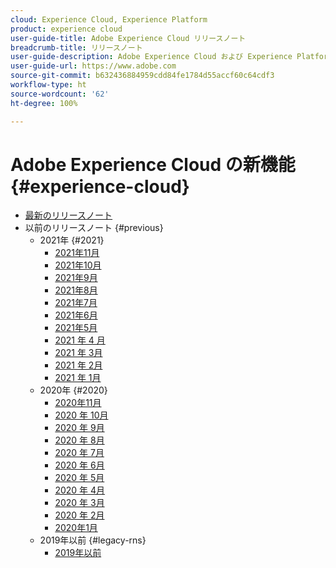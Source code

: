 ```yaml
---
cloud: Experience Cloud, Experience Platform
product: experience cloud
user-guide-title: Adobe Experience Cloud リリースノート
breadcrumb-title: リリースノート
user-guide-description: Adobe Experience Cloud および Experience Platform の新機能、修正点、重要な注意事項について説明します。
user-guide-url: https://www.adobe.com
source-git-commit: b632436884959cdd84fe1784d55accf60c64cdf3
workflow-type: ht
source-wordcount: '62'
ht-degree: 100%

---
```



# Adobe Experience Cloud の新機能 {#experience-cloud}

+ [最新のリリースノート](current.md)
+ 以前のリリースノート {#previous}
   + 2021年 {#2021}
      + [2021年11月](c-legacy-releases/2021/10282021.md)
      + [2021年10月](c-legacy-releases/2021/10072021.md)
      + [2021年9月](c-legacy-releases/2021/09152021.md)
      + [2021年8月](c-legacy-releases/2021/08192021.md)
      + [2021年7月](c-legacy-releases/2021/07222021.md)
      + [2021年6月](c-legacy-releases/2021/06172021.md)
      + [2021年5月](c-legacy-releases/2021/05202021.md)
      + [2021 年 4 月](c-legacy-releases/2021/04222021.md)
      + [2021 年 3月](c-legacy-releases/2021/03252021.md)
      + [2021 年 2月](c-legacy-releases/2021/02182021.md)
      + [2021 年 1月](c-legacy-releases/2021/01142021.md)
   + 2020年 {#2020}
      + [2020年11月](c-legacy-releases/2020/10292020.md)
      + [2020 年 10月](c-legacy-releases/2020/10082020.md)
      + [2020 年 9月](c-legacy-releases/2020/09102020.md)
      + [2020 年 8月](c-legacy-releases/2020/08132020.md)
      + [2020 年 7月](c-legacy-releases/2020/07162020.md)
      + [2020 年 6月](c-legacy-releases/2020/06182020.md)
      + [2020 年 5月](c-legacy-releases/2020/05212020.md)
      + [2020 年 4月](c-legacy-releases/2020/04162020.md)
      + [2020 年 3月](c-legacy-releases/2020/03122020.md)
      + [2020 年 2月](c-legacy-releases/2020/02202020.md)
      + [2020年1月](c-legacy-releases/2020/01162020.md)
   + 2019年以前 {#legacy-rns}
      + [2019年以前](c-legacy-releases/2019-earlier.md)
